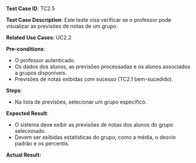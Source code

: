 **Test Case ID**: TC2.5

**Test Case Description**: Este teste visa verificar se o professor pode visualizar as previsões de notas de um grupo.

**Related Use Cases**: UC2.2

**Pre-conditions**:
- O professor autenticado.
- Os dados dos alunos, as previsões processadas e os alunos associados a grupos disponíveis.
- Previsões de notas exibidas com sucesso (TC2.1 bem-sucedido).

**Steps**:
- Na lista de previsões, selecionar um grupo específico.

**Expected Result**:
- O sistema deve exibir as previsões de notas dos alunos do grupo selecionado.
- Devem ser exibidas estatísticas do grupo, como a média, o desvio padrão e os percentis.

**Actual Result:**